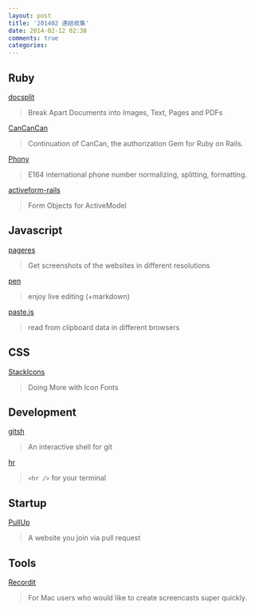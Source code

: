```yaml
---
layout: post
title: '201402 連結收集'
date: 2014-02-12 02:38
comments: true
categories: 
---
```

## Ruby

[docsplit](https://github.com/documentcloud/docsplit)

> Break Apart Documents into Images, Text, Pages and PDFs

[CanCanCan](https://github.com/CanCanCommunity/cancancan)

> Continuation of CanCan, the authorization Gem for Ruby on Rails.

[Phony](https://github.com/floere/phony)

> E164 international phone number normalizing, splitting, formatting.

[activeform-rails](https://github.com/GCorbel/activeform-rails)

> Form Objects for ActiveModel

## Javascript

[pageres](https://github.com/sindresorhus/pageres)

> Get screenshots of the websites in different resolutions

[pen](https://github.com/sofish/pen)

> enjoy live editing (+markdown)

[paste.js](https://github.com/Puffant/paste.js)

> read from clipboard data in different browsers

## CSS

[StackIcons](http://stackicons.com/)

> Doing More with Icon Fonts

## Development

[gitsh](https://github.com/thoughtbot/gitsh)

> An interactive shell for git

[hr](https://github.com/LuRsT/hr)

> `<hr />` for your terminal

## Startup

[PullUp](http://pullup.io/)

> A website you join via pull request

## Tools

[Recordit](http://recordit.co/)

> For Mac users who would like to create screencasts super quickly.